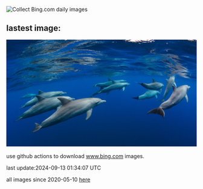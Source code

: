 ![Collect Bing.com daily images](https://github.com/counter2015/bing-daily-images/workflows/Collect%20Bing.com%20daily%20images/badge.svg)
## lastest image:
![](images/DolphinReunion.jpg)

use github actions to download www.bing.com images.

last update:2024-09-13 01:34:07 UTC

all images since 2020-05-10 [here](https://github.com/counter2015/bing-daily-images/tree/master/images) 
